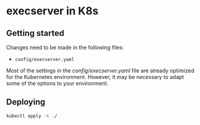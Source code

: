 # execserver in K8s

## Getting started

Changes need to be made in the following files:

- `config/execserver.yaml`

Most of the settings in the *config/execserver.yaml* file are already optimized for the Kubernetes environment. However, it may be necessary to adapt some of the options to your environment.

## Deploying

```bash
kubectl apply -k ./
```
